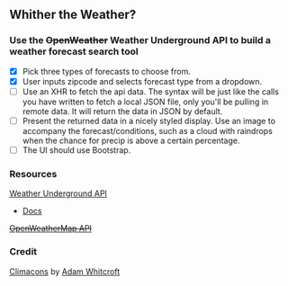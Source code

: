 ## Whither the Weather?

### Use the ~~OpenWeather~~ Weather Underground API to build a weather forecast search tool

- [x] Pick three types of forecasts to choose from.
- [x] User inputs zipcode and selects forecast type from a dropdown.
- [ ] Use an XHR to fetch the api data. The syntax will be just like the calls you have written to fetch a local JSON file, only you'll be pulling in remote data. It will return the data in JSON by default.
- [ ] Present the returned data in a nicely styled display. Use an image to accompany the forecast/conditions, such as a cloud with raindrops when the chance for precip is above a certain percentage.
- [ ] The UI should use Bootstrap.

### Resources

[Weather Underground API](https://www.wunderground.com/weather/api)
- [Docs](https://www.wunderground.com/weather/api/d/docs)

~~[OpenWeatherMap API](http://openweathermap.org/api)~~

### Credit

[Climacons](http://adamwhitcroft.com/climacons/) by [Adam Whitcroft](https://twitter.com/AdamWhitcroft)